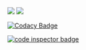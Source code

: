 
   <img src="https://www.code-inspector.com/project/28860/score/svg" />
    <img src="https://www.code-inspector.com/project/28860/status/svg" />
</a>
   
[![Codacy Badge](https://app.codacy.com/project/badge/Grade/97391a90022f4aea84abc6b75aad7c06)](https://www.codacy.com/gh/Nukalayashoda/Embedded_project-step-in/dashboard?utm_source=github.com&amp;utm_medium=referral&amp;utm_content=Nukalayashoda/Embedded_project-step-in&amp;utm_campaign=Badge_Grade)






<a href="https://frontend.code-inspector.com/public/user/github/Nukalayashoda">
   <img src="https://code-inspector.com/public/badge/user/github/Nukalayashoda?style=light" alt="code inspector badge" />
</a>
